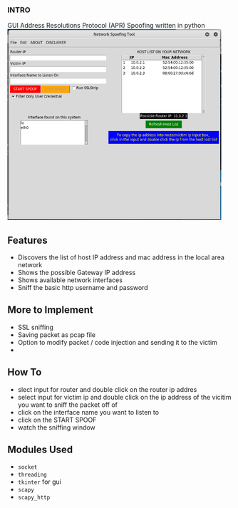 ### INTRO
GUI Address Resolutions Protocol (APR) Spoofing written in python
 <img src="nettools.png" width="480" alt="screen shot">
## Features
- Discovers the list of host IP address and mac address in the local area network
- Shows the possible Gateway IP address
- Shows available network interfaces
- Sniff the basic http username and password

## More to Implement 
- SSL sniffing
- Saving packet as pcap file
- Option to modify packet / code injection and sending it to the victim
- 

## How To
- slect input for router and double click on the router ip addres
- select input for victim ip and double click on the ip address of the vicitim you want to sniff the packet off of
- click on the interface name you want to listen to
- click on the START SPOOF
- watch the sniffing window

## Modules Used
- `socket`
- `threading`
- `tkinter`  for gui
- `scapy` 
- `scapy_http`

